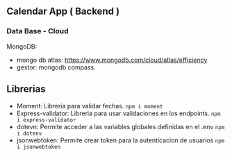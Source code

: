 ## Calendar App ( Backend )

### Data Base - Cloud
MongoDB:
- mongo db atlas: https://www.mongodb.com/cloud/atlas/efficiency
- gestor: mongodb compass.

## Librerias

- Moment: Libreria para validar fechas. ```npm i moment```
- Express-validator: Libreria para usar validaciones en los endpoints. ```npm i express-validator```
- dotevn: Permite acceder a las variables globales definidas en el .env ```npm i dotenv```
- jsonwebtoken: Permite crear token para la autenticacion de usuarios ```npm i jsonwebtoken```